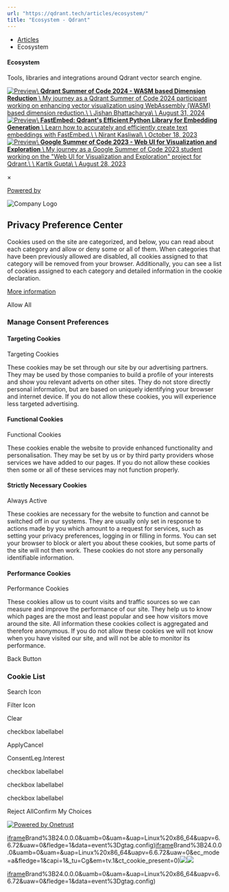```yaml
---
url: "https://qdrant.tech/articles/ecosystem/"
title: "Ecosystem - Qdrant"
---
```


- [Articles](https://qdrant.tech/articles/)
- Ecosystem

#### Ecosystem

Tools, libraries and integrations around Qdrant vector search engine.

[![Preview](https://qdrant.tech/articles_data/dimension-reduction-qsoc/preview/preview.jpg)\\
**Qdrant Summer of Code 2024 - WASM based Dimension Reduction** \\
My journey as a Qdrant Summer of Code 2024 participant working on enhancing vector visualization using WebAssembly (WASM) based dimension reduction.\\
\\
Jishan Bhattacharya\\
\\
August 31, 2024](https://qdrant.tech/articles/dimension-reduction-qsoc/)[![Preview](https://qdrant.tech/articles_data/fastembed/preview/preview.jpg)\\
**FastEmbed: Qdrant's Efficient Python Library for Embedding Generation** \\
Learn how to accurately and efficiently create text embeddings with FastEmbed.\\
\\
Nirant Kasliwal\\
\\
October 18, 2023](https://qdrant.tech/articles/fastembed/)[![Preview](https://qdrant.tech/articles_data/web-ui-gsoc/preview/preview.jpg)\\
**Google Summer of Code 2023 - Web UI for Visualization and Exploration** \\
My journey as a Google Summer of Code 2023 student working on the "Web UI for Visualization and Exploration" project for Qdrant.\\
\\
Kartik Gupta\\
\\
August 28, 2023](https://qdrant.tech/articles/web-ui-gsoc/)

×

[Powered by](https://qdrant.tech/)

![Company Logo](https://cdn.cookielaw.org/logos/static/ot_company_logo.png)

## Privacy Preference Center

Cookies used on the site are categorized, and below, you can read about each category and allow or deny some or all of them. When categories that have been previously allowed are disabled, all cookies assigned to that category will be removed from your browser.
Additionally, you can see a list of cookies assigned to each category and detailed information in the cookie declaration.


[More information](https://qdrant.tech/legal/privacy-policy/#cookies-and-web-beacons)

Allow All

### Manage Consent Preferences

#### Targeting Cookies

Targeting Cookies

These cookies may be set through our site by our advertising partners. They may be used by those companies to build a profile of your interests and show you relevant adverts on other sites. They do not store directly personal information, but are based on uniquely identifying your browser and internet device. If you do not allow these cookies, you will experience less targeted advertising.

#### Functional Cookies

Functional Cookies

These cookies enable the website to provide enhanced functionality and personalisation. They may be set by us or by third party providers whose services we have added to our pages. If you do not allow these cookies then some or all of these services may not function properly.

#### Strictly Necessary Cookies

Always Active

These cookies are necessary for the website to function and cannot be switched off in our systems. They are usually only set in response to actions made by you which amount to a request for services, such as setting your privacy preferences, logging in or filling in forms. You can set your browser to block or alert you about these cookies, but some parts of the site will not then work. These cookies do not store any personally identifiable information.

#### Performance Cookies

Performance Cookies

These cookies allow us to count visits and traffic sources so we can measure and improve the performance of our site. They help us to know which pages are the most and least popular and see how visitors move around the site. All information these cookies collect is aggregated and therefore anonymous. If you do not allow these cookies we will not know when you have visited our site, and will not be able to monitor its performance.

Back Button

### Cookie List

Search Icon

Filter Icon

Clear

checkbox labellabel

ApplyCancel

ConsentLeg.Interest

checkbox labellabel

checkbox labellabel

checkbox labellabel

Reject AllConfirm My Choices

[![Powered by Onetrust](https://cdn.cookielaw.org/logos/static/powered_by_logo.svg)](https://www.onetrust.com/products/cookie-consent/)

[iframe](https://td.doubleclick.net/td/rul/10862264272?random=1748573623362&cv=11&fst=1748573623362&fmt=3&bg=ffffff&guid=ON&async=1&gtm=45be55s2v9117590405z8898302740za200zb898302740&gcd=13l3l3l3l1l1&dma=0&tag_exp=101509157~103116026~103130498~103130500~103200004~103233427~103252644~103252646~103351866~103351868~104481633~104481635~104559073~104559075&ptag_exp=101509157~103116026~103130498~103130500~103200004~103233427~103252644~103252646~103351869~103351871~104481633~104481635~104559073~104559075&u_w=1280&u_h=1024&url=https%3A%2F%2Fqdrant.tech%2Farticles%2Fecosystem%2F&_ng=1&hn=www.googleadservices.com&frm=0&tiba=Ecosystem%20-%20Qdrant&npa=0&pscdl=noapi&auid=2009718759.1748573623&uaa=x86&uab=64&uafvl=Google%2520Chrome%3B137.0.7151.55%7CChromium%3B137.0.7151.55%7CNot%252FA)Brand%3B24.0.0.0&uamb=0&uam=&uap=Linux%20x86_64&uapv=6.6.72&uaw=0&fledge=1&data=event%3Dgtag.config)[iframe](https://td.doubleclick.net/td/rul/10862264272?random=1748573623324&cv=11&fst=1748573623324&fmt=3&bg=ffffff&guid=ON&async=1&gcl_ctr=1&gtm=45be55s2v9117590405z8898302740za200zb898302740&gcd=13l3l3l3l1l1&dma=0&tag_exp=101509157~103116026~103130498~103130500~103200004~103233427~103252644~103252646~103351866~103351868~104481633~104481635~104559073~104559075&ptag_exp=101509157~103116026~103130498~103130500~103200004~103233427~103252644~103252646~103351869~103351871~104481633~104481635~104559073~104559075&u_w=1280&u_h=1024&url=https%3A%2F%2Fqdrant.tech%2Farticles%2Fecosystem%2F&_ng=1&label=_FJrCMev-7EDEND_w7so&hn=www.googleadservices.com&frm=0&tiba=Ecosystem%20-%20Qdrant&value=0&bttype=purchase&npa=0&pscdl=noapi&auid=2009718759.1748573623&uaa=x86&uab=64&uafvl=Google%2520Chrome%3B137.0.7151.55%7CChromium%3B137.0.7151.55%7CNot%252FA)Brand%3B24.0.0.0&uamb=0&uam=&uap=Linux%20x86_64&uapv=6.6.72&uaw=0&ec_mode=a&fledge=1&capi=1&_tu=Cg&em=tv.1&ct_cookie_present=0)![](https://t.co/1/i/adsct?bci=4&dv=America%2FAdak%26en-US%2Cen%26Google%20Inc.%26Linux%20x86_64%26255%261280%261024%264%2624%261280%261024%260%26na&eci=3&event=%7B%7D&event_id=77b3cc8c-3006-4d14-9732-d56de17f9591&integration=advertiser&p_id=Twitter&p_user_id=0&pl_id=f66c8fa6-0d7e-4692-a909-6e6cb14dd1ba&tw_document_href=https%3A%2F%2Fqdrant.tech%2Farticles%2Fecosystem%2F&tw_iframe_status=0&txn_id=o81g6&type=javascript&version=2.3.33)![](https://analytics.twitter.com/1/i/adsct?bci=4&dv=America%2FAdak%26en-US%2Cen%26Google%20Inc.%26Linux%20x86_64%26255%261280%261024%264%2624%261280%261024%260%26na&eci=3&event=%7B%7D&event_id=77b3cc8c-3006-4d14-9732-d56de17f9591&integration=advertiser&p_id=Twitter&p_user_id=0&pl_id=f66c8fa6-0d7e-4692-a909-6e6cb14dd1ba&tw_document_href=https%3A%2F%2Fqdrant.tech%2Farticles%2Fecosystem%2F&tw_iframe_status=0&txn_id=o81g6&type=javascript&version=2.3.33)

[iframe](https://td.doubleclick.net/td/rul/10862264272?random=1748573624324&cv=11&fst=1748573624324&fmt=3&bg=ffffff&guid=ON&async=1&gtm=45be55s2v9117590405za200zb898302740&gcd=13l3l3l3l1l1&dma=0&tag_exp=101509157~103116026~103130498~103130500~103200004~103233427~103252644~103252646~103351866~103351868~104481633~104481635~104559073~104559075&ptag_exp=101509157~103116026~103130498~103130500~103200004~103233427~103252644~103252646~103351869~103351871~104481633~104481635~104559073~104559075&u_w=1280&u_h=1024&url=https%3A%2F%2Fqdrant.tech%2Farticles%2Fecosystem%2F&_ng=1&hn=www.googleadservices.com&frm=0&tiba=Ecosystem%20-%20Qdrant&did=dZTQ1Zm&gdid=dZTQ1Zm&npa=0&pscdl=noapi&auid=2009718759.1748573623&uaa=x86&uab=64&uafvl=Google%2520Chrome%3B137.0.7151.55%7CChromium%3B137.0.7151.55%7CNot%252FA)Brand%3B24.0.0.0&uamb=0&uam=&uap=Linux%20x86_64&uapv=6.6.72&uaw=0&fledge=1&data=event%3Dgtag.config)